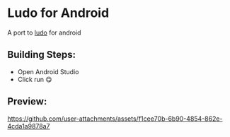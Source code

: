 # Ludo for Android

A port to [ludo](https://github.com/Siam11651/ludo) for android

## Building Steps:
- Open Android Studio
- Click run 😋

## Preview:

https://github.com/user-attachments/assets/f1cee70b-6b90-4854-862e-4cda1a9878a7
